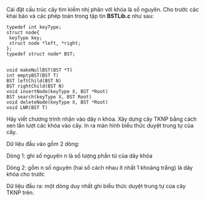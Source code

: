 Cài đặt cấu trúc cây tìm kiếm nhị phân với khóa là số nguyên. Cho trước các khai báo và các phép toán trong tập tin **BSTLib.c** như sau:
```
typedef int keyType;
struct node{
 keyType key;
 struct node *left, *right;
};
typedef struct node* BST;


void makeNullBST(BST *T)
int emptyBST(BST T)
BST leftChild(BST N)
BST rightChild(BST N)
void insertNode(keyType X, BST *Root)
BST search(keyType X, BST Root)
void deleteNode(keyType X, BST *Root)
void LNR(BST T)
```
Hãy viết chương trình nhận vào dãy n khóa. Xây dựng cây TKNP bằng cách xen lần lượt các khóa vào cây. In ra màn hình biểu thức duyệt trung tự của cây.

Dữ liệu đầu vào gồm 2 dòng:

Dòng 1: ghi số nguyên n là số lượng phần tử của dãy khóa

Dòng 2: gồm n số nguyên (hai số cách nhau ít nhất 1 khoảng trắng) là dãy khóa cho trước

Dữ liệu đầu ra: một dòng duy nhất ghi biểu thức duyệt trung tự của cây TKNP trên.
